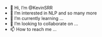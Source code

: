 - 👋 Hi, I’m @KevinSRR
- 👀 I’m interested in NLP and so many more
- 🌱 I’m currently learning ...
- 💞️ I’m looking to collaborate on ...
- 📫 How to reach me ...

<!---
KevinSRR/KevinSRR is a ✨ special ✨ repository because its `README.md` (this file) appears on your GitHub profile.
You can click the Preview link to take a look at your changes.
--->

